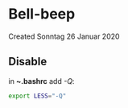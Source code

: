 # Bell-beep
Created Sonntag 26 Januar 2020

Disable
-------
in **~\.bashrc** add *-Q*:
```sh
export LESS="-Q"
```

